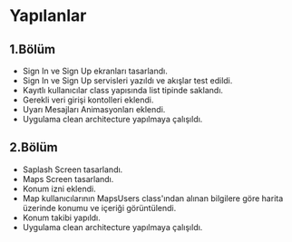 # Yapılanlar 
## 1.Bölüm 
* Sign In ve Sign Up ekranları tasarlandı.
* Sign In ve Sign Up servisleri yazıldı ve akışlar test edildi.
* Kayıtlı kullanıcılar class yapısında list tipinde saklandı.
* Gerekli veri girişi kontolleri eklendi.
* Uyarı Mesajları Animasyonları eklendi.
* Uygulama clean architecture yapılmaya çalışıldı.
## 2.Bölüm
* Saplash Screen tasarlandı.
* Maps Screen tasarlandı.
* Konum izni eklendi.
* Map kullanıcılarının MapsUsers class'ından alınan bilgilere göre harita üzerinde konumu ve içeriği görüntülendi.
* Konum takibi yapıldı.
* Uygulama clean architecture yapılmaya çalışıldı.
